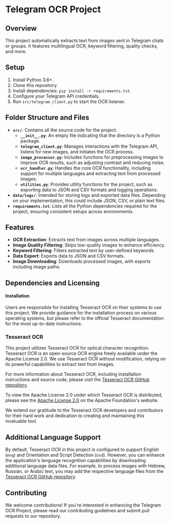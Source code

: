 # Telegram OCR Project

## Overview
This project automatically extracts text from images sent in Telegram chats or groups. It features multilingual OCR, keyword filtering, quality checks, and more.

## Setup
1. Install Python 3.6+.
2. Clone this repository.
3. Install dependencies: `pip install -r requirements.txt`.
4. Configure your Telegram API credentials.
5. Run `src/telegram_client.py` to start the OCR listener.

## Folder Structure and Files
- **`src/`**: Contains all the source code for the project.
  - **`__init__.py`**: An empty file indicating that the directory is a Python package.
  - **`telegram_client.py`**: Manages interactions with the Telegram API, listens for new images, and initiates the OCR process.
  - **`image_processor.py`**: Includes functions for preprocessing images to improve OCR results, such as adjusting contrast and reducing noise.
  - **`ocr_handler.py`**: Handles the core OCR functionality, including support for multiple languages and extracting text from processed images.
  - **`utilities.py`**: Provides utility functions for the project, such as exporting data to JSON and CSV formats and logging operations.
- **`data/logs/`**: Intended for storing logs and exported data files. Depending on your implementation, this could include JSON, CSV, or plain text files.
- **`requirements.txt`**: Lists all the Python dependencies required for the project, ensuring consistent setups across environments.


## Features
- **OCR Extraction**: Extracts text from images across multiple languages.
- **Image Quality Filtering**: Skips low-quality images to enhance efficiency.
- **Keyword Filtering**: Filters extracted text by user-defined keywords.
- **Data Export**: Exports data to JSON and CSV formats.
- **Image Downloading**: Downloads processed images, with exports including image paths.


## Dependencies and Licensing

#### Installation
Users are responsible for installing Tesseract OCR on their systems to use this project. We provide guidance for the installation process on various operating systems, but please refer to the official Tesseract documentation for the most up-to-date instructions.


### Tesseract OCR
This project utilizes Tesseract OCR for optical character recognition. Tesseract OCR is an open-source OCR engine freely available under the Apache License 2.0. We use Tesseract OCR without modification, relying on its powerful capabilities to extract text from images.

For more information about Tesseract OCR, including installation instructions and source code, please visit the [Tesseract OCR GitHub repository](https://github.com/tesseract-ocr/tesseract).

To view the Apache License 2.0 under which Tesseract OCR is distributed, please see the [Apache License 2.0](https://www.apache.org/licenses/LICENSE-2.0) on the Apache Foundation's website.

We extend our gratitude to the Tesseract OCR developers and contributors for their hard work and dedication to creating and maintaining this invaluable tool.

## Additional Language Support 
By default, Tesseract OCR in this project is configured to support English (`eng`) and Orientation and Script Detection (`osd`). However, you can enhance the application's language recognition capabilities by downloading additional language data files. For example, to process images with Hebrew, Russian, or Arabic text, you may add the respective language files from the [Tesseract OCR GitHub repository](https://github.com/tesseract-ocr/tessdata/tree/main)

## Contributing 
We welcome contributions! If you're interested in enhancing the Telegram OCR Project, please read our contributing guidelines and submit pull requests to our repository.

